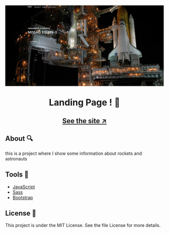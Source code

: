 <h1 align="center">
   <img src="./media/read/homepage.png">
   <p>Landing Page ! 🚀</p>
</h1>

<h2 align="center"><a href="https://portfolio-delta-drab-91.vercel.app">See the site ↗</a></h2>


## About 🔍

this is a project where I show some information about rockets and astronauts

## Tools 🔨

 - [JavaScript](https://developer.mozilla.org/pt-BR/docs/Web/JavaScript)
 - [Sass](https://sass-lang.com)
 - [Bootstrap](https://getbootstrap.com)


## License 🧾

This project is under the MIT License. See the file License for more details.
